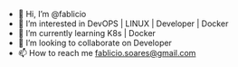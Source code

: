 - 👋 Hi, I’m @fablicio
- 👀 I’m interested in DevOPS | LINUX | Developer | Docker 
- 🌱 I’m currently learning K8s | Docker
- 💞️ I’m looking to collaborate on Developer
- 📫 How to reach me fablicio.soares@gmail.com

<!---
fablicio/fablicio is a ✨ special ✨ repository because its `README.md` (this file) appears on your GitHub profile.
You can click the Preview link to take a look at your changes.
--->
